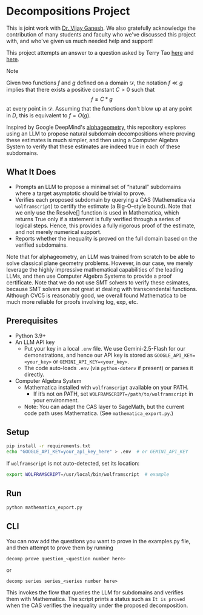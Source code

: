 # Decompositions Project

This is joint work with [Dr. Vijay Ganesh](https://www.cc.gatech.edu/people/vijay-ganesh). We also gratefully acknowledge the contribution of many students and faculty who we've discussed this project with, and who've given us much needed help and support!

This project attempts an answer to a question asked by Terry Tao [here](https://terrytao.wordpress.com/2025/05/01/a-proof-of-concept-tool-to-verify-estimates/#n2) and [here](https://mathoverflow.net/questions/463937/what-mathematical-problems-can-be-attacked-using-deepminds-recent-mathematical/463940#463940). 

>[!NOTE]
>Given two functions $f$ and $g$ defined on a domain $\mathcal{D}$, the notation $f\ll g$ implies that there exists a positive constant $C>0$ such that $$f \leq C*g$$ at every point in $\mathcal{D}$. Assuming that the functions don't blow up at any point in $D$, this is equivalent to $f = O(g)$. 

Inspired by Google DeepMind's [alphageometry](https://github.com/google-deepmind/alphageometry), this repository explores using an LLM to propose natural subdomain decompositions where proving these estimates is much simpler, and then using a Computer Algebra System to verify that these estimates are indeed true in each of these subdomains. 

## What It Does
- Prompts an LLM to propose a minimal set of “natural” subdomains where a target asymptotic should be trivial to prove.
- Verifies each proposed subdomain by querying a CAS (Mathematica via `wolframscript`) to certify the estimate (a Big-O–style bound). Note that we only use the Resolve[] function is used in Mathematica, which returns True only if a statement is fully verified through a series of logical steps. Hence, this provides a fully rigorous proof of the estimate, and not merely numerical support. 
- Reports whether the inequality is proved on the full domain based on the verified subdomains.

Note that for alphageometry, an LLM was trained from scratch to be able to solve classical plane geometry problems. However, in our case, we merely leverage the highly impressive mathematical capabilities of the leading LLMs, and then use Computer Algebra Systems to provide a proof certificate. Note that we do not use SMT solvers to verify these esimates, because SMT solvers are not great at dealing with transcendental functions. Although CVC5 is reasonably good, we overall found Mathematica to be much more reliable for proofs involving log, exp, etc. 

## Prerequisites
- Python 3.9+
- An LLM API key
  - Put your key in a local `.env` file. We use Gemini-2.5-Flash for our demonstrations, and hence our API key is stored as `GOOGLE_API_KEY=<your_key>` or `GEMINI_API_KEY=<your_key>`.
  - The code auto-loads `.env` (via `python-dotenv` if present) or parses it directly.
- Computer Algebra System
  - Mathematica installed with `wolframscript` available on your PATH.
    - If it’s not on PATH, set `WOLFRAMSCRIPT=/path/to/wolframscript` in your environment.
  - Note: You can adapt the CAS layer to SageMath, but the current code path uses Mathematica. (See `mathematica_export.py`.)

## Setup
```bash
pip install -r requirements.txt
echo "GOOGLE_API_KEY=your_api_key_here" > .env  # or GEMINI_API_KEY
```

If `wolframscript` is not auto-detected, set its location:
```bash
export WOLFRAMSCRIPT=/usr/local/bin/wolframscript  # example
```

## Run
```bash
python mathematica_export.py
```

## CLI
You can now add the questions you want to prove in the examples.py file, and then attempt to prove them by running
```bash
decomp prove question_<question number here>
```
or 
```
decomp series series_<series number here>
```

This invokes the flow that queries the LLM for subdomains and verifies them with Mathematica. The script prints a status such as `It is proved` when the CAS verifies the inequality under the proposed decomposition.

